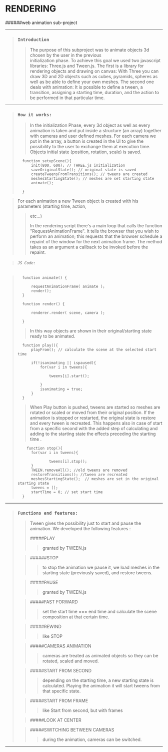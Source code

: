 # RENDERING
######web animation sub-project

- - -

>### `Introduction`
> 
> >The purpose of this subproject was to animate objects 3d chosen by the user in the previous  
> >initialization phase.
> >To achieve this goal we used two javascript libraries: Three.js and Tween.js.
> >The first is a library for rendering objects and drawing on canvas:
> >With Three you can draw 3D and 2D objects such as cubes, pyramids, spheres as well as be able
> > to define your own meshes.
> >The second one deals with animation: It is possible to define a tween, a transition, assigning 
> >a starting time, duration, and the action to be performed in that particular time. 

- - - 
> ### `How it works:`
> >In the initialization Phase, every 3d object as well as every animation is taken and put
> >inside a structure (an array) together with cameras and user defined meshes.
> >For each camera we put in the array, a button is created in the UI to give the possibility
> > to the user to exchange them at execution time.
> >Objects initial state (position, rotation, scale) is saved.
>
>		function setupScene(){
>		    init(800, 600); // THREE.js initialization
>			saveOriginalState(); // original state is saved
>			createTweensFromTransitions(); // tweens are created
>		    meshesStartingState(); // meshes are set starting state
>		    animate();
>
>		}


> For each animation a new Tween object is created with his parameters (starting time, action,
> >etc...)
> >
> >In the rendering script there's a main loop that calls the function "RequestAnimationFrame".
> >It tells the browser that you wish to perform an animation; this requests that the browser 
> >schedule a repaint of the window for the next animation frame.  The method takes as an 
> >argument 
> >a callback to be invoked before the repaint.



> ###### `JS Code:`

>	    function animate() {
>
>	        requestAnimationFrame( animate );
>	        render();
>	    }
>
>	    function render() {
>
>	        renderer.render( scene, camera );
>
>	    }
>
> >In this way objects are shown in their original/starting state ready to be animated.
>
>		function play(){
>			playFrom(); // calculate the scene at the selected start time 
>			
>			if(!isanimating || ispaused){
>				for(var i in tweens){
>
>					tweens[i].start();	
>						
>				}
>				isanimating = true;
>			}		
>		}
>
> > When Play button is pushed, tweens are started so meshes are rotated or scaled or moved from
> >their original position. 
> >If the animation is stopped or restarted, the original state is restore and every tween is 
> >recreated. This happens also in case of start from a specific second with the added step 
> > of calculating and adding to the starting state the effects preceding the starting time .
>
>	      function stop(){
>			for(var i in tweens){
>
>					tweens[i].stop();		
>			}	
>			TWEEN.removeAll(); //old tweens are removed
>			restoreTransitions(); //tween are recreated
>			meshesStartingState();	// meshes are set in the original starting state
>			tweens = [];
>			startTime = 0; // set start time
>		}


- - -
> 
> 
>### `Functions and features:`
> > Tween gives the possibility just to start and pause the animation.
> > We developed the following features :
> >
> > #####PLAY
> > >granted by TWEEN.js
> 
> > ######STOP
> > >to stop the animation we pause it, we load meshes in the starting state (previously 
> > >saved), and restore tweens.
> 
> > #####PAUSE
> > > granted by TWEEN.js
> 
> > #####FAST FORWARD
> > > set the start time === end time and calculate the scene composition at that certain time.
> 
> > #####REWIND
> > > like STOP
> 
> > #####CAMERAS ANIMATION
> > > cameras are treated as animated objects so they can be rotated, scaled and moved.
> 
> > #####START FROM SECOND
> > > depending on the starting time, a new starting state is calculated.
> > > Playing the animation it will start tweens from that specific state.
> 
> > #####START FROM FRAME
> > > like Start from second, but with frames
> 
> > #####LOOK AT CENTER
> 
> > #####SWITCHING BETWEEN CAMERAS
> > > during the animation, cameras can be switched.
> >
- - -












